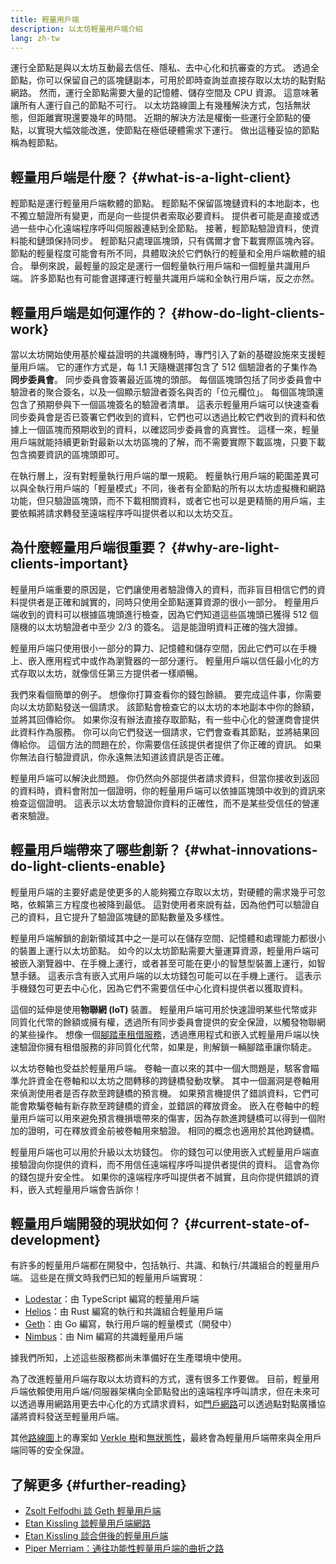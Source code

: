 ```yaml
---
title: 輕量用戶端
description: 以太坊輕量用戶端介紹
lang: zh-tw
---
```


運行全節點是與以太坊互動最去信任、隱私、去中心化和抗審查的方式。 透過全節點，你可以保留自己的區塊鏈副本，可用於即時查詢並直接存取以太坊的點對點網路。 然而，運行全節點需要大量的記憶體、儲存空間及 CPU 資源。 這意味著讓所有人運行自己的節點不可行。 以太坊路線圖上有幾種解決方式，包括無狀態，但距離實現還要幾年的時間。 近期的解決方法是權衡一些運行全節點的優點，以實現大幅效能改進，使節點在極低硬體需求下運行。 做出這種妥協的節點稱為輕節點。

## 輕量用戶端是什麼？ {#what-is-a-light-client}

輕節點是運行輕量用戶端軟體的節點。 輕節點不保留區塊鏈資料的本地副本，也不獨立驗證所有變更，而是向一些提供者索取必要資料。 提供者可能是直接或透過一些中心化遠端程序呼叫伺服器連結到全節點。 接著，輕節點驗證資料，使資料能和鏈頭保持同步。 輕節點只處理區塊頭，只有偶爾才會下載實際區塊內容。 節點的輕量程度可能會有所不同，具體取決於它們執行的輕量和全用戶端軟體的組合。 舉例來說，最輕量的設定是運行一個輕量執行用戶端和一個輕量共識用戶端。 許多節點也有可能會選擇運行輕量共識用戶端和全執行用戶端，反之亦然。

## 輕量用戶端是如何運作的？ {#how-do-light-clients-work}

當以太坊開始使用基於權益證明的共識機制時，專門引入了新的基礎設施來支援輕量用戶端。 它的運作方式是，每 1.1 天隨機選擇包含了 512 個驗證者的子集作為**同步委員會**。 同步委員會簽署最近區塊的頭部。 每個區塊頭包括了同步委員會中驗證者的聚合簽名，以及一個顯示驗證者簽名與否的「位元欄位」。 每個區塊頭還包含了預期參與下一個區塊簽名的驗證者清單。 這表示輕量用戶端可以快速查看同步委員會是否已簽署它們收到的資料，它們也可以透過比較它們收到的資料和依據上一個區塊而預期收到的資料，以確認同步委員會的真實性。 這樣一來，輕量用戶端就能持續更新對最新以太坊區塊的了解，而不需要實際下載區塊，只要下載包含摘要資訊的區塊頭即可。

在執行層上，沒有對輕量執行用戶端的單一規範。 輕量執行用戶端的範圍差異可以與全執行用戶端的「輕量模式」不同，後者有全節點的所有以太坊虛擬機和網路功能，但只驗證區塊頭，而不下載相關資料，或者它也可以是更精簡的用戶端，主要依賴將請求轉發至遠端程序呼叫提供者以和以太坊交互。

## 為什麼輕量用戶端很重要？ {#why-are-light-clients-important}

輕量用戶端重要的原因是，它們讓使用者驗證傳入的資料，而非盲目相信它們的資料提供者是正確和誠實的，同時只使用全節點運算資源的很小一部分。 輕量用戶端收到的資料可以根據區塊頭進行檢查，因為它們知道這些區塊頭已獲得 512 個隨機的以太坊驗證者中至少 2/3 的簽名。 這是能證明資料正確的強大證據。

輕量用戶端只使用很小一部分的算力、記憶體和儲存空間，因此它們可以在手機上、嵌入應用程式中或作為瀏覽器的一部分運行。 輕量用戶端以信任最小化的方式存取以太坊，就像信任第三方提供者一樣順暢。

我們來看個簡單的例子。 想像你打算查看你的錢包餘額。 要完成這件事，你需要向以太坊節點發送一個請求。 該節點會檢查它的以太坊的本地副本中你的餘額，並將其回傳給你。 如果你沒有辦法直接存取節點，有一些中心化的營運商會提供此資料作為服務。 你可以向它們發送一個請求，它們會查看其節點，並將結果回傳給你。 這個方法的問題在於，你需要信任該提供者提供了你正確的資訊。 如果你無法自行驗證資訊，你永遠無法知道該資訊是否正確。

輕量用戶端可以解決此問題。 你仍然向外部提供者請求資料，但當你接收到返回的資料時，資料會附加一個證明，你的輕量用戶端可以依據區塊頭中收到的資訊來檢查這個證明。 這表示以太坊會驗證你資料的正確性，而不是某些受信任的營運者來驗證。

## 輕量用戶端帶來了哪些創新？ {#what-innovations-do-light-clients-enable}

輕量用戶端的主要好處是使更多的人能夠獨立存取以太坊，對硬體的需求幾乎可忽略，依賴第三方程度也被降到最低。 這對使用者來說有益，因為他們可以驗證自己的資料，且它提升了驗證區塊鏈的節點數量及多樣性。

輕量用戶端解鎖的創新領域其中之一是可以在儲存空間、記憶體和處理能力都很小的裝置上運行以太坊節點。 如今的以太坊節點需要大量運算資源，輕量用戶端可被嵌入瀏覽器中、在手機上運行，或者甚至可能在更小的智慧型裝置上運行，如智慧手錶。 這表示含有嵌入式用戶端的以太坊錢包可能可以在手機上運行。 這表示手機錢包可更去中心化，因為它們不需要信任中心化資料提供者以獲取資料。

這個的延伸是使用**物聯網 (IoT)** 裝置。 輕量用戶端可用於快速證明某些代幣或非同質化代幣的餘額或擁有權，透過所有同步委員會提供的安全保證，以觸發物聯網的某些操作。 想像一個[腳踏車租借服務](https://youtu.be/ZHNrAXf3RDE?t=929)，透過應用程式和嵌入式輕量用戶端以快速驗證你擁有租借服務的非同質化代幣，如果是，則解鎖一輛腳踏車讓你騎走。

以太坊卷軸也受益於輕量用戶端。 卷軸一直以來的其中一個大問題是，駭客會瞄準允許資金在卷軸和以太坊之間轉移的跨鏈橋發動攻擊。 其中一個漏洞是卷軸用來偵測使用者是否存款至跨鏈橋的預言機。 如果預言機提供了錯誤資料，它們可能會欺騙卷軸有新存款至跨鏈橋的資金，並錯誤的釋放資金。 嵌入在卷軸中的輕量用戶端可以用來避免預言機損壞帶來的傷害，因為存款進跨鏈橋可以得到一個附加的證明，可在釋放資金前被卷軸用來驗證。 相同的概念也適用於其他跨鏈橋。

輕量用戶端也可以用於升級以太坊錢包。 你的錢包可以使用嵌入式輕量用戶端直接驗證向你提供的資料，而不用信任遠端程序呼叫提供者提供的資料。 這會為你的錢包提升安全性。 如果你的遠端程序呼叫提供者不誠實，且向你提供錯誤的資料，嵌入式輕量用戶端會告訴你！

## 輕量用戶端開發的現狀如何？ {#current-state-of-development}

有許多的輕量用戶端都在開發中，包括執行、共識、和執行/共識組合的輕量用戶端。 這些是在撰文時我們已知的輕量用戶端實現：

- [Lodestar](https://github.com/ChainSafe/lodestar/tree/unstable/packages/light-client)：由 TypeScript 編寫的輕量用戶端
- [Helios](https://github.com/a16z/helios)：由 Rust 編寫的執行和共識組合輕量用戶端
- [Geth](https://github.com/ethereum/go-ethereum/tree/master/light)：由 Go 編寫，執行用戶端的輕量模式（開發中）
- [Nimbus](https://nimbus.guide/el-light-client.html)：由 Nim 編寫的共識輕量用戶端

據我們所知，上述這些服務都尚未準備好在生產環境中使用。

為了改進輕量用戶端存取以太坊資料的方式，還有很多工作要做。 目前，輕量用戶端依賴使用用戶端/伺服器架構向全節點發出的遠端程序呼叫請求，但在未來可以透過專用網路用更去中心化的方式請求資料，如[門戶網路](https://www.ethportal.net/)可以透過點對點廣播協議將資料發送至輕量用戶端。

其他[路線圖](/roadmap/)上的專案如 [Verkle 樹](/roadmap/verkle-trees/)和[無狀態性](/roadmap/statelessness/)，最終會為輕量用戶端帶來與全用戶端同等的安全保證。

## 了解更多 {#further-reading}

- [Zsolt Felfodhi 談 Geth 輕量用戶端](https://www.youtube.com/watch?v=EPZeFXau-RE)
- [Etan Kissling 談輕量用戶端網路](https://www.youtube.com/watch?v=85MeiMA4dD8)
- [Etan Kissling 談合併後的輕量用戶端](https://www.youtube.com/watch?v=ZHNrAXf3RDE)
- [Piper Merriam：通往功能性輕量用戶端的曲折之路](https://snakecharmers.ethereum.org/the-winding-road-to-functional-light-clients/)
